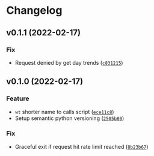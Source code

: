 # Changelog

<!--next-version-placeholder-->

## v0.1.1 (2022-02-17)
### Fix
* Request denied by get day trends ([`c831215`](https://github.com/iamtalhaasghar/whats-trending/commit/c831215c4726718f085e6e47e4fdb1cdab4500e8))

## v0.1.0 (2022-02-17)
### Feature
* `wt` shorter name to calls script ([`ece11c8`](https://github.com/iamtalhaasghar/whats-trending/commit/ece11c8ef62ffc203f8bca98100e141dd0300ba9))
* Setup semantic python versioning ([`2505b80`](https://github.com/iamtalhaasghar/whats-trending/commit/2505b80f10215740bf60dad888b9533837ec9757))

### Fix
* Graceful exit if request hit rate limit reached ([`8b23b67`](https://github.com/iamtalhaasghar/whats-trending/commit/8b23b67b6f6b804b9abe8a2709a6be39636e5811))
